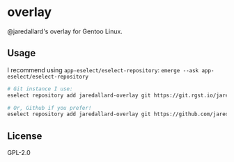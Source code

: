 # overlay

@jaredallard's overlay for Gentoo Linux.

## Usage

I recommend using `app-eselect/eselect-repository`: `emerge --ask app-eselect/eselect-repository`

```bash
# Git instance I use:
eselect repository add jaredallard-overlay git https://git.rgst.io/jaredallard/overlay.git

# Or, Github if you prefer!
eselect repository add jaredallard-overlay git https://github.com/jaredallard/overlay.git
```

## License

GPL-2.0
